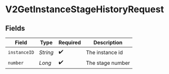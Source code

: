 # V2GetInstanceStageHistoryRequest


## Fields

| Field              | Type               | Required           | Description        |
| ------------------ | ------------------ | ------------------ | ------------------ |
| `instanceID`       | *String*           | :heavy_check_mark: | The instance id    |
| `number`           | *Long*             | :heavy_check_mark: | The stage number   |